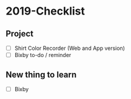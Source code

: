 # 2019-Checklist

## Project

- [ ] Shirt Color Recorder (Web and App version)
- [ ] Bixby to-do / reminder

## New thing to learn

- [ ] Bixby

